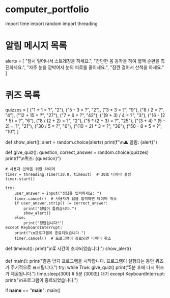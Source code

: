 # computer_portfolio
import time
import random
import threading

# 알림 메시지 목록
alerts = [
    "잠시 일어나서 스트레칭을 하세요.",
    "간단한 몸 동작을 하여 혈액 순환을 촉진하세요.",
    "자주 눈을 깜박여서 눈의 피로를 줄이세요.",
    "잠깐 걸어서 산책을 하세요."
]

# 퀴즈 목록
quizzes = [
    ("1 + 1 = ?", "2"),
    ("5 - 3 = ?", "2"),
    ("3 * 3 = ?", "9"),
    ("8 / 2 = ?", "4"),
    ("12 + 15 = ?", "27"),
    ("7 * 6 = ?", "42"),
    ("(9 + 3) / 4 = ?", "3"),
    ("16 - (2 * 5) = ?", "6"),
    ("8 / (2 + 2) = ?", "2"),
    ("5 * (2 + 3) = ?", "25"),
    ("(3 + 4) * (5 - 2) = ?", "21"),
    ("30 / 5 = ?", "6"),
    ("(10 + 2) * 3 = ?", "36"),
    ("50 - 8 * 5 = ?", "10")
]

def show_alert():
    alert = random.choice(alerts)
    print(f"\n⚠️ 알림: {alert}")

def give_quiz():
    question, correct_answer = random.choice(quizzes)
    print(f"\n퀴즈: {question}")

    # 사용자 입력을 위한 타이머
    timer = threading.Timer(30.0, timeout)  # 30초 타이머 설정
    timer.start()

    try:
        user_answer = input("정답을 입력하세요: ")
        timer.cancel()  # 사용자가 답을 입력하면 타이머 취소
        if user_answer.strip() != correct_answer:
            print("정답이 틀렸습니다.")
            show_alert()
        else:
            print("정답입니다!")
    except KeyboardInterrupt:
        print("\n프로그램이 종료되었습니다.")
        timer.cancel()  # 프로그램이 종료되면 타이머 취소

def timeout():
    print("\n⏳ 시간이 초과되었습니다.")
    show_alert()

def main():
    print("졸음 방지 프로그램을 시작합니다. 프로그램이 실행되는 동안 퀴즈가 주기적으로 표시됩니다.")
    try:
        while True:
            give_quiz()
            print("5분 후에 다시 퀴즈가 제공됩니다.")
            time.sleep(300)  # 5분 (300초) 대기
    except KeyboardInterrupt:
        print("\n프로그램이 종료되었습니다.")

if __name__ == "__main__":
    main()
